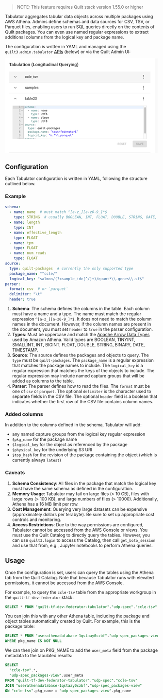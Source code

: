<!-- markdownlint-disable-next-line first-line-h1 -->
> NOTE: This feature requires Quilt stack version 1.55.0 or higher

Tabulator aggregates tabular data objects across multiple packages using AWS
Athena. Admins define schemas and data sources for CSV, TSV, or Parquet files,
enabling users to run SQL queries directly on the contents of Quilt packages.
You can even use named regular expressions to extract additional columns from
the logical key and package name.

The configuration is written in YAML and managed using the
`quilt3.admin.tabulator`
[APIs](../api-reference/Admin.md#quilt3.admin.tabulator) (below) or via the
Quilt Admin UI:

![Admin UI for setting Tabulator configuration](../imgs/admin-tabulator-config.png)

## Configuration

Each Tabulator configuration is written in YAML, following the structure
outlined below.

### Example

```yaml
schema:
  - name: name  # must match ^[a-z_][a-z0-9_]*$
    type: STRING  # usually BOOLEAN, INT, FLOAT, DOUBLE, STRING, DATE, TIMESTAMP
  - name: length
    type: INT
  - name: effective_length
    type: FLOAT
  - name: tpm
    type: FLOAT
  - name: num_reads
    type: FLOAT
source:
  type: quilt-packages  # currently the only supported type
  package_name: "^ccle/"
  logical_key: "salmon/(?<sample_id>[^/]+)/quant*\\.genes\\.sf$"
parser:
  format: csv  # or `parquet`
  delimiter: "\t"
  header: true
```

1. **Schema**: The schema defines the columns in the table. Each column must
   have a name and a type. The name must match the regular expression
   `^[a-z_][a-z0-9_]*$`.  It does not need to match the column names in the
   document.  However, if the column names are present in the document, you must
   set `header` to `true` in the parser configuration.
2. **Types**:  Must be uppercase and match the [Apache Arrow Data
Types](https://github.com/awslabs/aws-athena-query-federation/tree/master/athena-federation-sdk#datatypes)
used by Amazon Athena.  Valid types are BOOLEAN, TINYINT, SMALLINT, INT, BIGINT,
FLOAT, DOUBLE, STRING, BINARY, DATE, TIMESTAMP.
3. **Source**: The source defines the packages and objects to query. The `type`
   must be `quilt-packages`. The `package_name` is a regular expression that
   matches the package names to include. The `logical_key` is a regular
   expression that matches the keys of the objects to include. The regular
   expression may include named capture groups that will be added as columns
   to the table.
4. **Parser**: The parser defines how to read the files. The `format` must be
   one of `csv` or `parquet`. The optional `delimiter` is the character used to
   separate fields in the CSV file. The optional `header` field is a boolean
   that indicates whether the first row of the CSV file contains column names.

### Added columns

In addition to the columns defined in the schema, Tabulator will add:

- any named capture groups from the logical key regular expression
- `$pkg_name` for the package name
- `$logical_key` for the object as referenced by the package
- `$physical_key` for the underlying S3 URI
- `$top_hash` for the revision of the package containing the object (which is
  currently always `latest`)

### Caveats

1. **Schema Consistency**: All files in the package that match the logical key
   must have the same schema as defined in the configuration.
2. **Memory Usage**: Tabulator may fail on large files (> 10 GB), files with
   large rows (> 100 KB), and large numbers of files (> 10000). Additionally,
   Athena has a 16 MB limit per row.
3. **Cost Management**: Querying very large datasets can be expensive
   (approximately dollars per terabyte). Be sure to set up appropriate cost
   controls and monitoring.
4. **Access Restrictions**: Due to the way permissions are configured, Tabulator
   cannot be accessed from the AWS Console or views. You must use the Quilt
   Catalog to directly query the tables.  However, you can use `quilt3.login` to
   access the Catalog, then call `get_boto_session` and use that from, e.g.,
   Jupyter notebooks to perform Athena queries.

## Usage

Once the configuration is set, users can query the tables using the Athena tab
from the Quilt Catalog. Note that because Tabulator runs with elevated
permissions, it cannot be accessed from the AWS Console.

For example, to query the `ccle-tsv` table from the appropriate workgroup in
the `quilt-tf-dev-federator` stack:

```sql
SELECT * FROM "quilt-tf-dev-federator-tabulator"."udp-spec"."ccle-tsv"
```

You can join this with any other Athena table, including the package and
object tables automatically created by Quilt. For example, this is the package
table:

```sql
SELECT * FROM "userathenadatabase-1qstaay0czbf"."udp-spec_packages-view"
WHERE pkg_name IS NOT NULL
```

We can then join on PKG_NAME to add the `user_meta` field from the package
metadata to the tabulated results:

```sql
SELECT
  "ccle-tsv".*,
  "udp-spec_packages-view".user_meta
FROM "quilt-tf-dev-federator-tabulator"."udp-spec"."ccle-tsv"
JOIN "userathenadatabase-1qstaay0czbf"."udp-spec_packages-view"
ON "ccle-tsv".pkg_name = "udp-spec_packages-view".pkg_name
```
